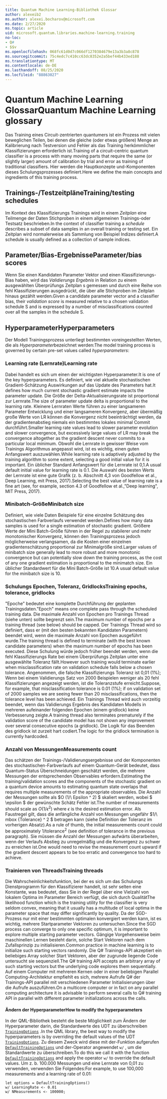 ```yaml
---
title: Quantum Machine Learning-Bibliothek Glossar
author: alexeib2
ms.author: alexei.bocharov@microsoft.com
ms.date: 2/27/2020
ms.topic: article
uid: microsoft.quantum.libraries.machine-learning.training
no-loc:
- Q#
- $$v
ms.openlocfilehash: 068fc61d0d7c066df1270384679e13a3b3a8c878
ms.sourcegitcommit: 75c4edc7c410cc63dc8352e2a5bef44b433ed188
ms.translationtype: MT
ms.contentlocale: de-DE
ms.lasthandoff: 08/25/2020
ms.locfileid: "88863027"
---
```

# <a name="quantum-machine-learning-glossary"></a><span data-ttu-id="54d35-102">Quantum Machine Learning Glossar</span><span class="sxs-lookup"><span data-stu-id="54d35-102">Quantum Machine Learning glossary</span></span>

<span data-ttu-id="54d35-103">Das Training eines Circuit-zentrierten quantumers ist ein Prozess mit vielen beweglichen Teilen, bei denen die gleiche (oder etwas größere) Menge an Kalibrierung nach Testversion und Fehler als das Training herkömmlicher Klassifizierungen erforderlich ist.</span><span class="sxs-lookup"><span data-stu-id="54d35-103">Training of a circuit-centric quantum classifier is a process with many moving parts that require the same (or slightly larger) amount of calibration by trial and error as training of traditional classifiers.</span></span> <span data-ttu-id="54d35-104">Hier werden die Hauptkonzepte und-Komponenten dieses Schulungsprozesses definiert.</span><span class="sxs-lookup"><span data-stu-id="54d35-104">Here we define the main concepts and ingredients of this training process.</span></span>

## <a name="trainingtesting-schedules"></a><span data-ttu-id="54d35-105">Trainings-/Testzeitpläne</span><span class="sxs-lookup"><span data-stu-id="54d35-105">Training/testing schedules</span></span>

<span data-ttu-id="54d35-106">Im Kontext des Klassifizierungs Trainings wird in einem *Zeitplan* eine Teilmenge der Daten Stichproben in einem allgemeinen Trainings-oder Testsatz beschrieben.</span><span class="sxs-lookup"><span data-stu-id="54d35-106">In the context of classifier training a *schedule* describes a subset of data samples in an overall training or testing set.</span></span> <span data-ttu-id="54d35-107">Ein Zeitplan wird normalerweise als Sammlung von Beispiel Indizes definiert.</span><span class="sxs-lookup"><span data-stu-id="54d35-107">A schedule is usually defined as a collection of sample indices.</span></span>

## <a name="parameterbias-scores"></a><span data-ttu-id="54d35-108">Parameter/Bias-Ergebnisse</span><span class="sxs-lookup"><span data-stu-id="54d35-108">Parameter/bias scores</span></span>

<span data-ttu-id="54d35-109">Wenn Sie einen Kandidaten Parameter Vektor und einen Klassifizierungs-Bias haben, wird das *Validierungs Ergebnis* in Relation zu einem ausgewählten Überprüfungs Zeitplan s gemessen und durch eine Reihe von fehl Klassifizierungen ausgedrückt, die über alle Stichproben im Zeitplan hinaus gezählt werden.</span><span class="sxs-lookup"><span data-stu-id="54d35-109">Given a candidate parameter vector and a classifier bias, their *validation score* is measured relative to a chosen validation schedule S and is expressed by a number of misclassifications counted over all the samples in the schedule S.</span></span>

## <a name="hyperparameters"></a><span data-ttu-id="54d35-110">Hyperparameter</span><span class="sxs-lookup"><span data-stu-id="54d35-110">Hyperparameters</span></span>

<span data-ttu-id="54d35-111">Der Modell Trainingsprozess unterliegt bestimmten voreingestellten Werten, die als *Hyperparameter*bezeichnet werden:</span><span class="sxs-lookup"><span data-stu-id="54d35-111">The model training process is governed by certain pre-set values called *hyperparameters*:</span></span>

### <a name="learning-rate"></a><span data-ttu-id="54d35-112">Learning rate (Lernrate)</span><span class="sxs-lookup"><span data-stu-id="54d35-112">Learning rate</span></span>

<span data-ttu-id="54d35-113">Dabei handelt es sich um einen der wichtigsten Hyperparameter.</span><span class="sxs-lookup"><span data-stu-id="54d35-113">It is one of the key hyperparameters.</span></span> <span data-ttu-id="54d35-114">Es definiert, wie viel aktuelle stochastischen Gradient-Schätzung Auswirkungen auf das Update des Parameters hat.</span><span class="sxs-lookup"><span data-stu-id="54d35-114">It defines how much current stochastic gradient estimate impacts the parameter update.</span></span> <span data-ttu-id="54d35-115">Die Größe der Delta-Aktualisierungsrate ist proportional zur Lernrate.</span><span class="sxs-lookup"><span data-stu-id="54d35-115">The size of parameter update delta is proportional to the learning rate.</span></span> <span data-ttu-id="54d35-116">Kleinere Lernraten Werte führen zu einer langsameren Parameter Entwicklung und einer langsameren Konvergenz, aber übermäßig große Werte von LR können die Konvergenz nicht beeinträchtigt werden, da der gradientenabstieg niemals ein bestimmtes lokales minimal Commit durchführt.</span><span class="sxs-lookup"><span data-stu-id="54d35-116">Smaller learning rate values lead to slower parameter evolution and slower convergence, but excessively large values of LR may break the convergence altogether as the gradient descent never commits to a particular local minimum.</span></span> <span data-ttu-id="54d35-117">Obwohl die Lernrate in gewisser Weise vom Trainings Algorithmus angepasst wird, ist es wichtig, einen guten Anfangswert auszuwählen.</span><span class="sxs-lookup"><span data-stu-id="54d35-117">While learning rate is adaptively adjusted by the training algorithm to some extent, selecting a good initial value for it is important.</span></span> <span data-ttu-id="54d35-118">Ein üblicher Standard Anfangswert für die Lernrate ist 0,1.</span><span class="sxs-lookup"><span data-stu-id="54d35-118">A usual default initial value for learning rate is 0.1.</span></span> <span data-ttu-id="54d35-119">Die Auswahl des besten Werts der Lernrate ist eine gute Grafik (z. b. Abschnitt 4,3 von Goodfellow et al., Deep Learning, mit Press, 2017).</span><span class="sxs-lookup"><span data-stu-id="54d35-119">Selecting the best value of learning rate is a fine art (see, for example, section 4.3 of Goodfellow et al.,"Deep learning", MIT Press, 2017).</span></span>

### <a name="minibatch-size"></a><span data-ttu-id="54d35-120">Minibatch-Größe</span><span class="sxs-lookup"><span data-stu-id="54d35-120">Minibatch size</span></span>

<span data-ttu-id="54d35-121">Definiert, wie viele Daten Beispiele für eine einzelne Schätzung des stochastischen Farbverlaufs verwendet werden.</span><span class="sxs-lookup"><span data-stu-id="54d35-121">Defines how many data samples is used for a single estimation of stochastic gradient.</span></span> <span data-ttu-id="54d35-122">Größere Werte der Mini Batch-Größe führen in der Regel zu stabilerer und mehr monotonischer Konvergenz, können den Trainingsprozess jedoch möglicherweise verlangsamen, da die Kosten einer einzelnen gradientenschätzung proportional zur Minimalgröße sind.</span><span class="sxs-lookup"><span data-stu-id="54d35-122">Larger values of minibatch size generally lead to more robust and more monotonic convergence but can potentially slow down the training process, as the cost of any one gradient estimation is proportional to the minimatch size.</span></span> <span data-ttu-id="54d35-123">Ein üblicher Standardwert für die Mini Batch-Größe ist 10.</span><span class="sxs-lookup"><span data-stu-id="54d35-123">A usual default value for the minibatch size is 10.</span></span>

### <a name="training-epochs-tolerance-gridlocks"></a><span data-ttu-id="54d35-124">Schulungs Epochen, Toleranz, Gridlocks</span><span class="sxs-lookup"><span data-stu-id="54d35-124">Training epochs, tolerance, gridlocks</span></span>

<span data-ttu-id="54d35-125">"Epoche" bedeutet eine komplette Durchführung der geplanten Trainingsdaten.</span><span class="sxs-lookup"><span data-stu-id="54d35-125">"Epoch" means one complete pass through the scheduled training data.</span></span>
<span data-ttu-id="54d35-126">Die maximale Anzahl von Epochen pro Trainings Thread (siehe unten) sollte begrenzt sein.</span><span class="sxs-lookup"><span data-stu-id="54d35-126">The maximum number of epochs per a training thread (see below) should be capped.</span></span> <span data-ttu-id="54d35-127">Der Trainings Thread wird so definiert, dass er (mit den besten bekannten Kandidaten Parametern) beendet wird, wenn die maximale Anzahl von Epochen ausgeführt wurde.</span><span class="sxs-lookup"><span data-stu-id="54d35-127">The training thread is defined to terminate (with the best known candidate parameters) when the maximum number of epochs has been executed.</span></span> <span data-ttu-id="54d35-128">Diese Schulung würde jedoch früher beendet werden, wenn die fehl Klassifizierungs Rate bei einem Überprüfungs Zeitplan unter eine ausgewählte Toleranz fällt.</span><span class="sxs-lookup"><span data-stu-id="54d35-128">However such training would terminate earlier when misclassification rate on validation schedule falls below a chosen tolerance.</span></span> <span data-ttu-id="54d35-129">Angenommen, die falsche Klassifizierungs Toleranz ist 0,01 (1%); Wenn bei einem Validierungs Satz von 2000 Beispielen weniger als 20 fehl Klassifizierungen angezeigt werden, ist die Toleranzstufe erreicht.</span><span class="sxs-lookup"><span data-stu-id="54d35-129">Suppose, for example, that misclassification tolerance is 0.01 (1%); if on validation set of 2000 samples we are seeing fewer than 20 misclassifications, then the tolerance level has been achieved.</span></span> <span data-ttu-id="54d35-130">Ein Trainings Thread wird auch vorzeitig beendet, wenn das Validierungs Ergebnis des Kandidaten Modells in mehreren aufeinander folgenden Epochen (einem gridlock) keine Verbesserung zeigte.</span><span class="sxs-lookup"><span data-stu-id="54d35-130">A training thread also terminates prematurely if the validation score of the candidate model has not shown any improvement over several consecutive epochs (a gridlock).</span></span> <span data-ttu-id="54d35-131">Die Logik für das Beenden des gridlock ist zurzeit hart codiert.</span><span class="sxs-lookup"><span data-stu-id="54d35-131">The logic for the gridlock termination is currently hardcoded.</span></span>

### <a name="measurements-count"></a><span data-ttu-id="54d35-132">Anzahl von Messungen</span><span class="sxs-lookup"><span data-stu-id="54d35-132">Measurements count</span></span>

<span data-ttu-id="54d35-133">Das schätzen der Trainings-/Validierungsergebnisse und der Komponenten des stochastischen-Farbverlaufs auf einem Quantum-Gerät bedeutet, dass Quantum-Status Überschneidungen geschätzt werden, die mehrere Messungen der entsprechenden Observables erfordern.</span><span class="sxs-lookup"><span data-stu-id="54d35-133">Estimating the training/validation scores and the components of the stochastic gradient on a quantum device amounts to estimating quantum state overlaps that requires multiple measurements of the appropriate observables.</span></span> <span data-ttu-id="54d35-134">Die Anzahl der Messungen sollte als $O (1/\ Epsilon ^ 2) $ skaliert werden, wobei $ \epsilon $ der gewünschte Schätz Fehler ist.</span><span class="sxs-lookup"><span data-stu-id="54d35-134">The number of measurements should scale as $O(1/\epsilon^2)$ where $\epsilon$ is the desired estimation error.</span></span>
<span data-ttu-id="54d35-135">Als Faustregel gilt, dass die anfängliche Anzahl von Messungen ungefähr $1/\ mbox {Tolerance} ^ 2 $ betragen kann (siehe Definition der Toleranz im vorherigen Absatz).</span><span class="sxs-lookup"><span data-stu-id="54d35-135">As a rule of thumb, the initial measurements count could be approximately $1/\mbox{tolerance}^2$ (see definition of tolerance in the previous paragraph).</span></span> <span data-ttu-id="54d35-136">Sie müssen die Anzahl der Messungen aufwärts überarbeiten, wenn der Verlaufs Abstieg zu unregelmäßig und die Konvergenz zu schwer zu erreichen ist.</span><span class="sxs-lookup"><span data-stu-id="54d35-136">One would need to revise the measurement count upward if the gradient descent appears to be too erratic and convergence too hard to achieve.</span></span>

### <a name="training-threads"></a><span data-ttu-id="54d35-137">Trainieren von Threads</span><span class="sxs-lookup"><span data-stu-id="54d35-137">Training threads</span></span>

<span data-ttu-id="54d35-138">Die Wahrscheinlichkeitsfunktion, bei der es sich um das Schulungs Dienstprogramm für den Klassifizierer handelt, ist sehr selten eine Konstante, was bedeutet, dass Sie in der Regel über eine Vielzahl von lokalem Optima im Parameter Bereich verfügt, die sich durch Qualität</span><span class="sxs-lookup"><span data-stu-id="54d35-138">The likelihood function which is the training utility for the classifier is very seldom convex, meaning that it usually has a multitude of local optima in the parameter space that may differ significantly by quality.</span></span> <span data-ttu-id="54d35-139">Da der SGD-Prozess nur mit einer bestimmten optimalen konvergiert werden kann, ist es wichtig, mehrere Startparameter Vektoren zu untersuchen.</span><span class="sxs-lookup"><span data-stu-id="54d35-139">Since the SGD process can converge to only one specific optimum, it is important to explore multiple starting parameter vectors.</span></span> <span data-ttu-id="54d35-140">Gängige Vorgehensweise beim maschinellen Lernen besteht darin, solche Start Vektoren nach dem Zufallsprinzip zu initialisieren.</span><span class="sxs-lookup"><span data-stu-id="54d35-140">Common practice in machine learning is to initialize such starting vectors randomly.</span></span> <span data-ttu-id="54d35-141">Die Q# Trainings-API akzeptiert ein beliebiges Array solcher Start Vektoren, aber der zugrunde liegende Code untersucht sie sequenziell.</span><span class="sxs-lookup"><span data-stu-id="54d35-141">The Q# training API accepts an arbitrary array of such starting vectors but the underlying code explores them sequentially.</span></span> <span data-ttu-id="54d35-142">Auf einem Computer mit mehreren Kernen oder in einer beliebigen Parallel Computing-Architektur empfiehlt es sich, mehrere Aufrufe Q# der Trainings-API parallel mit verschiedenen Parameter Initialisierungen über die Aufrufe auszuführen.</span><span class="sxs-lookup"><span data-stu-id="54d35-142">On a multicore computer or in fact on any parallel computing architecture it is advisable to perform several calls to Q# training API in parallel with different parameter initializations across the calls.</span></span>

#### <a name="how-to-modify-the-hyperparameters"></a><span data-ttu-id="54d35-143">Ändern der Hyperparameter</span><span class="sxs-lookup"><span data-stu-id="54d35-143">How to modify the hyperparameters</span></span>

<span data-ttu-id="54d35-144">In der QML-Bibliothek besteht die beste Möglichkeit zum Ändern der Hyperparameter darin, die Standardwerte des UDT zu überschreiben [`TrainingOptions`](xref:microsoft.quantum.machinelearning.trainingoptions) .</span><span class="sxs-lookup"><span data-stu-id="54d35-144">In the QML library, the best way to modify the hyperparameters is by overriding the default values of the UDT [`TrainingOptions`](xref:microsoft.quantum.machinelearning.trainingoptions).</span></span> <span data-ttu-id="54d35-145">Zu diesem Zweck wird diese mit der-Funktion aufgerufen [`DefaultTrainingOptions`](xref:microsoft.quantum.machinelearning.defaulttrainingoptions) und der-Operator angewendet `w/` , um die Standardwerte zu überschreiben.</span><span class="sxs-lookup"><span data-stu-id="54d35-145">To do this we call it with the function [`DefaultTrainingOptions`](xref:microsoft.quantum.machinelearning.defaulttrainingoptions) and apply the operator `w/` to override the default values.</span></span> <span data-ttu-id="54d35-146">Um z. b. 100.000 Messungen und eine Lernrate von 0,01 zu verwenden, verwenden Sie Folgendes:</span><span class="sxs-lookup"><span data-stu-id="54d35-146">For example, to use 100,000 measurements and a learning rate of 0.01:</span></span>
 ```qsharp
let options = DefaultTrainingOptions()
w/ LearningRate <- 0.01
w/ NMeasurements <- 100000;
 ```
